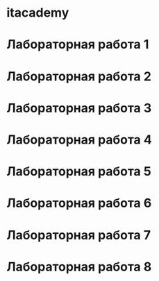 # itacademy
# Лабораторная работа 1
# Лабораторная работа 2
# Лабораторная работа 3
# Лабораторная работа 4
# Лабораторная работа 5



# Лабораторная работа 6
# Лабораторная работа 7
# Лабораторная работа 8
